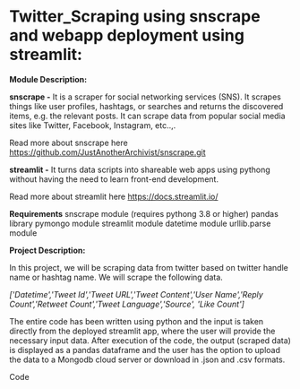 # Twitter_Scraping using snscrape and webapp deployment using streamlit:

**Module Description:**

**snscrape -** It is a scraper for social networking services (SNS). It scrapes things like user profiles, hashtags, or searches and returns the discovered items, e.g. the relevant posts. It can scrape data from popular social media sites like Twitter, Facebook, Instagram, etc..,.

Read more about snscrape here https://github.com/JustAnotherArchivist/snscrape.git

**streamlit -** It turns data scripts into shareable web apps using pythong without having the need to learn front-end development.

Read more about streamlit here https://docs.streamlit.io/

**Requirements**
snscrape module (requires pythong 3.8 or higher)
pandas library
pymongo module
streamlit module
datetime module
urllib.parse module

**Project Description:**

In this project, we will be scraping data from twitter based on twitter handle name or hashtag name. We will scrape the following data.

_['Datetime','Tweet Id','Tweet URL','Tweet Content','User Name','Reply Count','Retweet Count','Tweet Language','Source', 'Like Count']_

The entire code has been written using python and the input is taken directly from the deployed streamlit app, where the user will provide the necessary input data. After execution of the code, the output (scraped data) is displayed as a pandas dataframe and the user has the option to upload the data to a Mongodb cloud server or download in .json and .csv formats.

Code 
